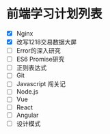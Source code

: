 # 前端学习计划列表

- [x] Nginx
- [x] 改写1218交易数据大屏
- [ ] Error的深入研究
- [ ] ES6 Promise研究
- [ ] 正则表达式
- [ ] Git
- [ ] Javascript 闯关记
- [ ] Node.js
- [ ] Vue
- [ ] React
- [ ] Angular
- [ ] 设计模式
